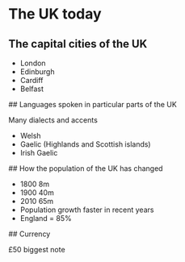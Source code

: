 # The UK today

## The capital cities of the UK

* London
* Edinburgh
* Cardiff
* Belfast

## Languages spoken in particular parts of the UK

Many dialects and accents

* Welsh
* Gaelic (Highlands and Scottish islands)
* Irish Gaelic

## How the population of the UK has changed

* 1800 8m
* 1900 40m
* 2010 65m
* Population growth faster in recent years
* England = 85%

## Currency

£50 biggest note